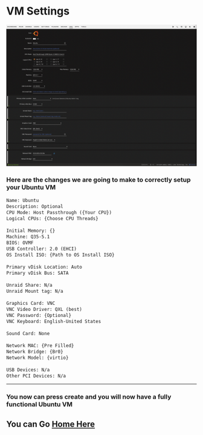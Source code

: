 # VM Settings 
![Vm Settings](/Assets/Screen%20Shot%202021-12-08%20at%207.38.50%20PM.png)
### Here are the changes we are going to make to correctly setup your Ubuntu VM

    Name: Ubuntu
    Description: Optional
    CPU Mode: Host Passthrough ({Your CPU})
    Logical CPUs: {Choose CPU Threads}

    Initial Memory: {}
    Machine: Q35-5.1
    BIOS: OVMF
    USB Controller: 2.0 (EHCI)
    OS Install ISO: {Path to OS Install ISO}

    Primary vDisk Location: Auto
    Primary vDisk Bus: SATA
    
    Unraid Share: N/a
    Unraid Mount tag: N/a

    Graphics Card: VNC
    VNC Video Driver: QXL (best)
    VNC Password: {Optional}
    VNC Keyboard: English-United States

    Sound Card: None

    Network MAC: {Pre Filled}
    Network Bridge: {Br0}
    Network Model: {virtio}

    USB Devices: N/a
    Other PCI Devices: N/a
---

### You now can press create and you will now have a fully functional Ubuntu VM

## You can Go [Home Here](README.md)